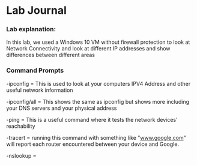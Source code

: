 # Lab Journal

### Lab explanation:

In this lab, we used a Windows 10 VM without firewall protection to look at Network Connectivity and look at different IP addresses and show differences between different areas 

### Command Prompts 
-ipconfig = This is used to look at your computers IPV4 Address and other useful network information

-ipconfig/all = This shows the same as ipconfig but shows more including your DNS servers and your physical address

-ping = This is a useful command where it tests the network devices' reachability

-tracert = running this command with something like "www.google.com" will report each router encountered between your device and Google.

-nslookup = 
